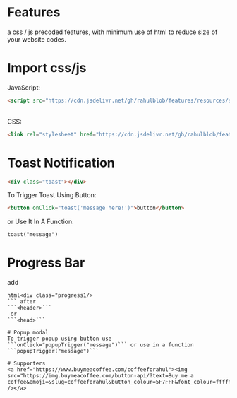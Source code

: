 # Features
a css / js precoded features, with minimum use of html to reduce size of your website codes.
# Import css/js
JavaScript:<br>
```html
<script src="https://cdn.jsdelivr.net/gh/rahulblob/features/resources/script.v1.1.js"></script>
```
<br>
CSS:
<br>

```html
<link rel="stylesheet" href="https://cdn.jsdelivr.net/gh/rahulblob/features/resources/style.v1.1css"/>
```

# Toast Notification

```html
<div class="toast"></div>
```
To Trigger Toast Using Button:
```html
<button onClick="toast('message here!')">button</button>
```
or Use It In A Function:
```html
toast("message")
```

# Progress Bar
add
```
html<div class="progress1/>
``` after 
```<header>```
 or 
```<head>```

# Popup modal
To trigger popup using button use ```onClick="popupTrigger("message")``` or use in a function ```popupTrigger("message")```

# Supporters
<a href="https://www.buymeacoffee.com/coffeeforahul"><img src="https://img.buymeacoffee.com/button-api/?text=Buy me a coffee&emoji=&slug=coffeeforahul&button_colour=5F7FFF&font_colour=ffffff&font_family=Comic&outline_colour=000000&coffee_colour=FFDD00" /></a>
